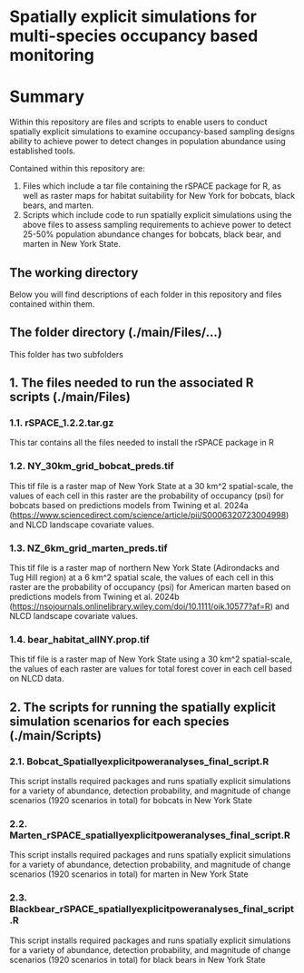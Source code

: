 # Spatially explicit simulations for multi-species occupancy based monitoring

# Summary
Within this repository are files and scripts to enable users to conduct spatially explicit simulations to examine occupancy-based sampling designs ability to achieve power to detect changes in population abundance using established tools.

Contained within this repository are:
1. Files which include a tar file containing the rSPACE package for R, as well as raster maps for habitat suitability for New York for bobcats, black bears, and marten.
2. Scripts which include code to run spatially explicit simulations using the above files to assess sampling requirements to achieve power to detect 25-50% population abundance changes for bobcats, black bear, and marten in New York State.  

## The working directory

Below you will find descriptions of each folder in this repository and files contained within them.

## The folder directory (./main/Files/...)

This folder has two subfolders

## 1. The files needed to run the associated R scripts (./main/Files)

### 1.1. rSPACE_1.2.2.tar.gz

This tar contains all the files needed to install the rSPACE package in R

### 1.2. NY_30km_grid_bobcat_preds.tif

This tif file is a raster map of New York State at a 30 km^2 spatial-scale, the values of each cell in this raster are the probability of occupancy (psi) for bobcats based on predictions models from Twining et al. 2024a (https://www.sciencedirect.com/science/article/pii/S0006320723004998) and NLCD landscape covariate values. 

### 1.3. NZ_6km_grid_marten_preds.tif

This tif file is a raster map of northern New York State (Adirondacks and Tug Hill region) at a 6 km^2 spatial scale, the values of each cell in this raster are the probability of occupancy (psi) for American marten based on predictions models from Twining et al. 2024b (https://nsojournals.onlinelibrary.wiley.com/doi/10.1111/oik.10577?af=R) and NLCD landscape covariate values.

### 1.4. bear_habitat_allNY.prop.tif

This tif file is a raster map of New York State using a 30 km^2 spatial-scale, the values of each raster are values for total forest cover in each cell based on NLCD data.

## 2. The scripts for running the spatially explicit simulation scenarios for each species (./main/Scripts)

### 2.1. Bobcat_Spatiallyexplicitpoweranalyses_final_script.R

This script installs required packages and runs spatially explicit simulations for a variety of abundance, detection probability, and magnitude of change scenarios (1920 scenarios in total) for bobcats in New York State

### 2.2. Marten_rSPACE_spatiallyexplicitpoweranalyses_final_script.R

This script installs required packages and runs spatially explicit simulations for a variety of abundance, detection probability, and magnitude of change scenarios (1920 scenarios in total) for marten in New York State

### 2.3. Blackbear_rSPACE_spatiallyexplicitpoweranalyses_final_script.R

This script installs required packages and runs spatially explicit simulations for a variety of abundance, detection probability, and magnitude of change scenarios (1920 scenarios in total) for black bears in New York State
